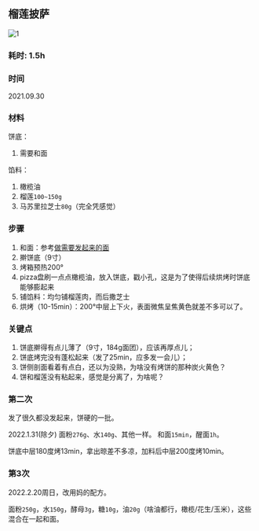 ## 榴莲披萨

![1](./pics/1/f.jpg)

### 耗时: 1.5h

### 时间
2021.09.30 

### 材料
饼底：
1. 需要和面

馅料：
1. 橄榄油
2. 榴莲`100~150g`
3. 马苏里拉芝士`80g`（完全凭感觉）

### 步骤
1. 和面：参考[做需要发起来的面](../做需要发起来的面/README.md)
2. 擀饼底（9寸）
3. 烤箱预热200°
4. pizza盘刷一点点橄榄油，放入饼底，戳小孔，这是为了使得后续烘烤时饼底能够膨起来
5. 铺馅料：均匀铺榴莲肉，而后撒芝士
6. 烘烤（10-15min）：200°中层上下火，表面微焦呈焦黄色就差不多可以了。

### 关键点
1. 饼底擀得有点儿薄了（9寸，184g面团），应该再厚点儿；
2. 饼底烤完没有蓬松起来（发了25min，应多发一会儿）；
3. 饼侧剖面看着有点白，还以为没熟，为啥没有烤饼的那种炭火黄色？
4. 饼和榴莲没有粘起来，感觉是分离了，为啥呢？


### 第二次
发了很久都没发起来，饼硬的一批。

2022.1.31(除夕)
面粉`276g`、水`140g`、其他一样。
和面`15min`，醒面`1h`。

饼底中层180度烤13min，拿出晾差不多凉，加料后中层200度烤10min。

### 第3次
2022.2.20周日，改用妈的配方。

面粉`250g`，水`150g`，酵母`3g`，糖`10g`，油`20g`（啥油都行，橄榄/花生/玉米），这些混合在一起和面。